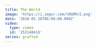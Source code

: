 ```yaml
---
title: The World
image: 'https://i.imgur.com/tHGRMcS.png'
date: '2018-01-28T06:00:00.000Z'
video:
  type: vimeo
  id: '253148416'
series: grafted
---
```


